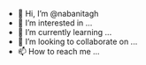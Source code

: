 - 👋 Hi, I’m @nabanitagh
- 👀 I’m interested in ...
- 🌱 I’m currently learning ...
- 💞️ I’m looking to collaborate on ...
- 📫 How to reach me ...

<!---
nabanitagh/nabanitagh is a ✨ special ✨ repository because its `README.md` (this file) appears on your GitHub profile.
You can click the Preview link to take a look at your changes.
--->
